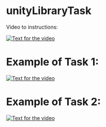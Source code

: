 # unityLibraryTask

Video to instructions:

[![Text for the video](https://img.youtube.com/vi/RFKDB-UQtC8/0.jpg)](http://www.youtube.com/watch?v=RFKDB-UQtC8)


# Example of Task 1:

[![Text for the video](https://img.youtube.com/vi/TM4-Tb3dhc/0.jpg)](http://www.youtube.com/watch?v=TM4-Tb3dhc)

# Example of Task 2:

[![Text for the video](https://img.youtube.com/vi/jEy8E-aPP3A&t/0.jpg)](http://www.youtube.com/watch?v=jEy8E-aPP3A&t)



